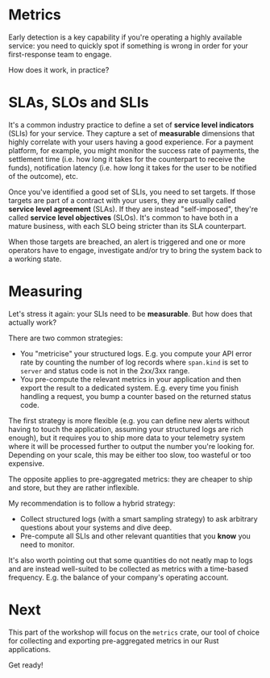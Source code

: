 # Metrics

Early detection is a key capability if you're operating a highly available service:
you need to quickly spot if something is wrong in order for your first-response team
to engage.

How does it work, in practice?

# SLAs, SLOs and SLIs

It's a common industry practice to define a set of **service level indicators** (SLIs)
for your service. They capture a set of **measurable** dimensions that highly correlate with your
users having a good experience.
For a payment platform, for example, you might monitor the success rate of payments,
the settlement time (i.e. how long it takes for the counterpart to receive the funds),
notification latency (i.e. how long it takes for the user to be notified of the outcome), etc.

Once you've identified a good set of SLIs, you need to set targets.
If those targets are part of a contract with your users, they are usually called **service level
agreement** (SLAs).
If they are instead "self-imposed", they're called **service level objectives** (SLOs).
It's common to have both in a mature business, with each SLO being stricter than its SLA
counterpart.

When those targets are breached, an alert is triggered and one or more operators have to
engage, investigate and/or try to bring the system back to a working state.

# Measuring

Let's stress it again: your SLIs need to be **measurable**. But how does that actually work?

There are two common strategies:

- You "metricise" your structured logs. E.g. you compute your API error rate by counting the number
  of log records where `span.kind` is set to `server` and status code is not in the 2xx/3xx
  range.
- You pre-compute the relevant metrics in your application and then export the result to a
  dedicated system. E.g. every time you finish handling a request, you bump a counter based
  on the returned status code.

The first strategy is more flexible (e.g. you can define new alerts without having to touch
the application, assuming your structured logs are rich enough), but it requires you to
ship more data to your telemetry system where it will be processed further to output
the number you're looking for.
Depending on your scale, this may be either too slow, too wasteful or too expensive.

The opposite applies to pre-aggregated metrics: they are cheaper to ship and store, but
they are rather inflexible.

My recommendation is to follow a hybrid strategy:
- Collect structured logs (with a smart sampling strategy) to ask arbitrary questions about
  your systems and dive deep.
- Pre-compute all SLIs and other relevant quantities that you **know** you need to monitor.

It's also worth pointing out that some quantities do not neatly map to logs and are instead
well-suited to be collected as metrics with a time-based frequency. E.g. the balance of your
company's operating account.

# Next

This part of the workshop will focus on the `metrics` crate, our tool of choice for
collecting and exporting pre-aggregated metrics in our Rust applications.

Get ready!

